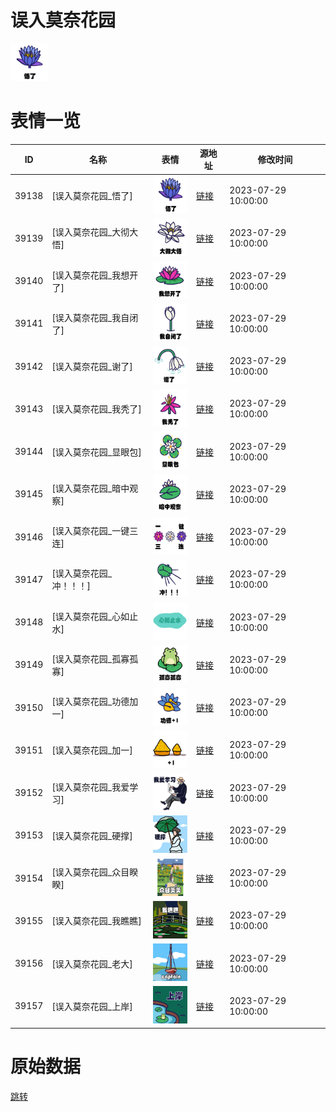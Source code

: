 # 误入莫奈花园

<img src="./cover.png" height="60" alt="cover" />

# 表情一览

|ID|名称|表情|源地址|修改时间|
|----|----|----|----|----|
|39138|[误入莫奈花园_悟了]|<img src="./pic/039138_%5B误入莫奈花园_悟了%5D.png" height="60" alt="悟了"/>|[链接](https://i0.hdslb.com/bfs/garb/881afcbc4ed21cf0b37884f55ba4c82c299ae0b4.png)|2023-07-29 10:00:00|
|39139|[误入莫奈花园_大彻大悟]|<img src="./pic/039139_%5B误入莫奈花园_大彻大悟%5D.png" height="60" alt="大彻大悟"/>|[链接](https://i0.hdslb.com/bfs/garb/758640df1b168f21bcef8c1babd7c0d1111bbcf1.png)|2023-07-29 10:00:00|
|39140|[误入莫奈花园_我想开了]|<img src="./pic/039140_%5B误入莫奈花园_我想开了%5D.png" height="60" alt="我想开了"/>|[链接](https://i0.hdslb.com/bfs/garb/7e244d86598d800dc9dff1414b21ac491990898a.png)|2023-07-29 10:00:00|
|39141|[误入莫奈花园_我自闭了]|<img src="./pic/039141_%5B误入莫奈花园_我自闭了%5D.png" height="60" alt="我自闭了"/>|[链接](https://i0.hdslb.com/bfs/garb/062c67b1a507fcd285e1978346d7c3eb29cfbb48.png)|2023-07-29 10:00:00|
|39142|[误入莫奈花园_谢了]|<img src="./pic/039142_%5B误入莫奈花园_谢了%5D.png" height="60" alt="谢了"/>|[链接](https://i0.hdslb.com/bfs/garb/3fa73d387f82051d21adfa3acd02dbe099ccad64.png)|2023-07-29 10:00:00|
|39143|[误入莫奈花园_我秃了]|<img src="./pic/039143_%5B误入莫奈花园_我秃了%5D.png" height="60" alt="我秃了"/>|[链接](https://i0.hdslb.com/bfs/garb/969b4ff6453d7009d445e27b10cae9b6667b5ba5.png)|2023-07-29 10:00:00|
|39144|[误入莫奈花园_显眼包]|<img src="./pic/039144_%5B误入莫奈花园_显眼包%5D.png" height="60" alt="显眼包"/>|[链接](https://i0.hdslb.com/bfs/garb/5296616434ceb50a1eeffe7c057e8330b5eb066b.png)|2023-07-29 10:00:00|
|39145|[误入莫奈花园_暗中观察]|<img src="./pic/039145_%5B误入莫奈花园_暗中观察%5D.png" height="60" alt="暗中观察"/>|[链接](https://i0.hdslb.com/bfs/garb/3da321dd77ed16e1b3fd1f81ef57f3d7b3232063.png)|2023-07-29 10:00:00|
|39146|[误入莫奈花园_一键三连]|<img src="./pic/039146_%5B误入莫奈花园_一键三连%5D.png" height="60" alt="一键三连"/>|[链接](https://i0.hdslb.com/bfs/garb/7f53d40984ff83978f5e4912aa686bfa6d0db78c.png)|2023-07-29 10:00:00|
|39147|[误入莫奈花园_冲！！！]|<img src="./pic/039147_%5B误入莫奈花园_冲！！！%5D.png" height="60" alt="冲！！！"/>|[链接](https://i0.hdslb.com/bfs/garb/0c0ba46fad237329cce88000dd98e9788ddec4d9.png)|2023-07-29 10:00:00|
|39148|[误入莫奈花园_心如止水]|<img src="./pic/039148_%5B误入莫奈花园_心如止水%5D.png" height="60" alt="心如止水"/>|[链接](https://i0.hdslb.com/bfs/garb/e87a58d78204c5801aaeff51b7247cf32a9dbf57.png)|2023-07-29 10:00:00|
|39149|[误入莫奈花园_孤寡孤寡]|<img src="./pic/039149_%5B误入莫奈花园_孤寡孤寡%5D.png" height="60" alt="孤寡孤寡"/>|[链接](https://i0.hdslb.com/bfs/garb/7abdb0a608395795501ed1d8635bb98c714c750c.png)|2023-07-29 10:00:00|
|39150|[误入莫奈花园_功德加一]|<img src="./pic/039150_%5B误入莫奈花园_功德加一%5D.png" height="60" alt="功德加一"/>|[链接](https://i0.hdslb.com/bfs/garb/ab3fd93cc4d413e179480f35e77b59df583b78fa.png)|2023-07-29 10:00:00|
|39151|[误入莫奈花园_加一]|<img src="./pic/039151_%5B误入莫奈花园_加一%5D.png" height="60" alt="加一"/>|[链接](https://i0.hdslb.com/bfs/garb/889357531afd46cc7afa445562dcd76619b70dfc.png)|2023-07-29 10:00:00|
|39152|[误入莫奈花园_我爱学习]|<img src="./pic/039152_%5B误入莫奈花园_我爱学习%5D.png" height="60" alt="我爱学习"/>|[链接](https://i0.hdslb.com/bfs/garb/f5579bb34b23558b21360c59893acacc69fa9462.png)|2023-07-29 10:00:00|
|39153|[误入莫奈花园_硬撑]|<img src="./pic/039153_%5B误入莫奈花园_硬撑%5D.png" height="60" alt="硬撑"/>|[链接](https://i0.hdslb.com/bfs/garb/6f3c736e1a2086a548709f8585f291237ee5bd9c.png)|2023-07-29 10:00:00|
|39154|[误入莫奈花园_众目睽睽]|<img src="./pic/039154_%5B误入莫奈花园_众目睽睽%5D.png" height="60" alt="众目睽睽"/>|[链接](https://i0.hdslb.com/bfs/garb/f7d4d0eac2d85cde8b0ca4908dacca41697aac08.png)|2023-07-29 10:00:00|
|39155|[误入莫奈花园_我瞧瞧]|<img src="./pic/039155_%5B误入莫奈花园_我瞧瞧%5D.png" height="60" alt="我瞧瞧"/>|[链接](https://i0.hdslb.com/bfs/garb/9183a8f25392fc58dd44214f0380cb83fce40a56.png)|2023-07-29 10:00:00|
|39156|[误入莫奈花园_老大]|<img src="./pic/039156_%5B误入莫奈花园_老大%5D.png" height="60" alt="老大"/>|[链接](https://i0.hdslb.com/bfs/garb/e05900f2712b65fe364028beb7e45228736d3e6a.png)|2023-07-29 10:00:00|
|39157|[误入莫奈花园_上岸]|<img src="./pic/039157_%5B误入莫奈花园_上岸%5D.png" height="60" alt="上岸"/>|[链接](https://i0.hdslb.com/bfs/garb/d6d8eaf8764a661db197b799e1ce3c78888c76ae.png)|2023-07-29 10:00:00|

# 原始数据

[跳转](./raw.json)


